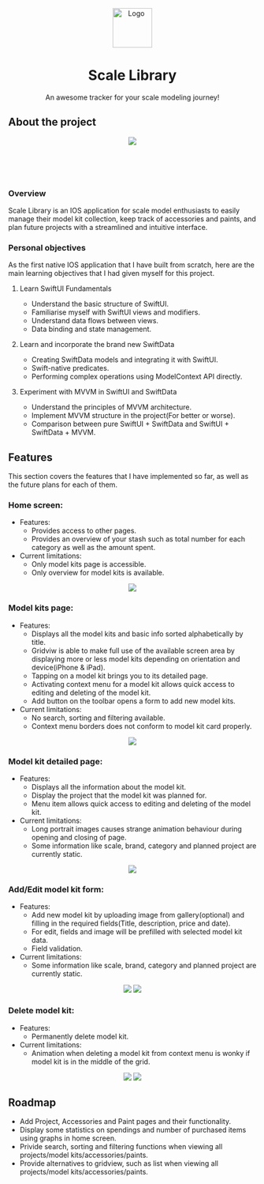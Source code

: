 <div align="center">
  <img src="Scale Library/Other/Assets.xcassets/AppIcon.appiconset/mac128.png" alt="Logo" width="80" height="80">

  <h1 align="center">Scale Library</h1>

  <p align="center">
    An awesome tracker for your scale modeling journey!
  </p>
</div>

## About the project
<div align="center">
  <img src="Images/AppIntro.gif">
</div>

<br><br><br>

### Overview
Scale Library is an IOS application for scale model enthusiasts to easily manage their model kit collection, keep track of accessories and paints, and plan future projects with a streamlined and intuitive interface.

### Personal objectives
As the first native IOS application that I have built from scratch, here are the main learning objectives that I had given myself for this project.
1. Learn SwiftUI Fundamentals
    - Understand the basic structure of SwiftUI.
    - Familiarise myself with SwiftUI views and modifiers.
    - Understand data flows between views.
    - Data binding and state management.

2. Learn and incorporate the brand new SwiftData
    - Creating SwiftData models and integrating it with SwiftUI.
    - Swift-native predicates.
    - Performing complex operations using ModelContext API directly.

2. Experiment with MVVM in SwiftUI and SwiftData
    - Understand the principles of MVVM architecture.
    - Implement MVVM structure in the project(For better or worse).
    - Comparison between pure SwiftUI + SwiftData and SwiftUI + SwiftData + MVVM.

## Features
This section covers the features that I have implemented so far, as well as the future plans for each of them.

### Home screen:
- Features:
  - Provides access to other pages.
  - Provides an overview of your stash such as total number for each category as well as the amount spent.
- Current limitations:
  - Only model kits page is accessible.
  - Only overview for model kits is available.

<div align="center">
  <img src="Images/HomeView.gif">
</div>

### Model kits page:
- Features:
  - Displays all the model kits and basic info sorted alphabetically by title.
  - Gridviw is able to make full use of the available screen area by displaying more or less model kits depending on orientation and device(iPhone & iPad).
  - Tapping on a model kit brings you to its detailed page.
  - Activating context menu for a model kit allows quick access to editing and deleting of the model kit.
  - Add button on the toolbar opens a form to add new model kits.
- Current limitations:
  - No search, sorting and filtering available.
  - Context menu borders does not conform to model kit card properly.

<div align="center">
  <img src="Images/ModelKitsView.gif">
</div>

### Model kit detailed page:
- Features:
  - Displays all the information about the model kit.
  - Display the project that the model kit was planned for.
  - Menu item allows quick access to editing and deleting of the model kit.
- Current limitations:
  - Long portrait images causes strange animation behaviour during opening and closing of page.
  - Some information like scale, brand, category and planned project are currently static.

<div align="center">
  <img src="Images/ModelKitsDetailView.gif">
</div>

### Add/Edit model kit form:
- Features:
  - Add new model kit by uploading image from gallery(optional) and filling in the required fields(Title, description, price and date).
  - For edit, fields and image will be prefilled with selected model kit data.
  - Field validation.
- Current limitations:
  - Some information like scale, brand, category and planned project are currently static.

<div align="center">
  <img src="Images/AddModelKit.gif">
  <img src="Images/EditModelKit.gif">
</div>

### Delete model kit:
- Features:
  - Permanently delete model kit.
- Current limitations:
  - Animation when deleting a model kit from context menu is wonky if model kit is in the middle of the grid.

<div align="center">
  <img src="Images/DeleteModelKitContextMenu.gif">
  <img src="Images/DeleteModelKitDetailView.gif">
</div>

## Roadmap
- Add Project, Accessories and Paint pages and their functionality.
- Display some statistics on spendings and number of purchased items using graphs in home screen.
- Privide search, sorting and filtering functions when viewing all projects/model kits/accessories/paints.
- Provide alternatives to gridview, such as list when viewing all projects/model kits/accessories/paints.
